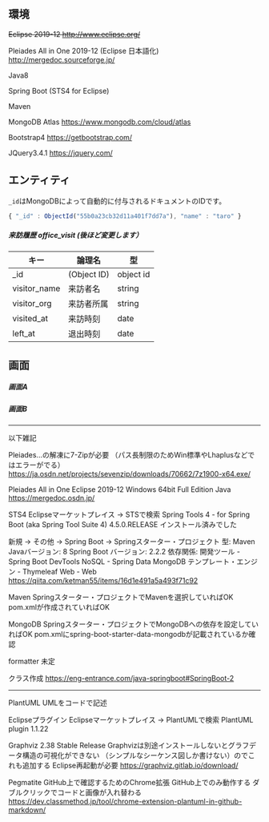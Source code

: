 ## 環境
~~Eclipse 2019-12 http://www.eclipse.org/~~

Pleiades All in One 2019-12 (Eclipse 日本語化) http://mergedoc.sourceforge.jp/

Java8

Spring Boot (STS4 for Eclipse)

Maven

MongoDB Atlas https://www.mongodb.com/cloud/atlas

Bootstrap4 https://getbootstrap.com/

JQuery3.4.1 https://jquery.com/

## エンティティ

`_id`はMongoDBによって自動的に付与されるドキュメントのIDです。

```javascript
{ "_id" : ObjectId("55b0a23cb32d11a401f7dd7a"), "name" : "taro" }
```

##### 来訪履歴 office_visit (後ほど変更します）

キー | 論理名 | 型
--- | --- | ---
_id | (Object ID) | object id
visitor_name | 来訪者名 | string
visitor_org | 来訪者所属 | string
visited_at | 来訪時刻 | date
left_at | 退出時刻 | date

## 画面
##### 画面A
##### 画面B

---
以下雑記

Pleiades...の解凍に7-Zipが必要
（パス長制限のためWin標準やLhaplusなどではエラーがでる）
https://ja.osdn.net/projects/sevenzip/downloads/70662/7z1900-x64.exe/

Pleiades All in One Eclipse 2019-12
Windows 64bit Full Edition Java
https://mergedoc.osdn.jp/


STS4
Eclipseマーケットプレイス → STSで検索
Spring Tools 4 - for Spring Boot (aka Spring Tool Suite 4) 4.5.0.RELEASE
インストール済みでした

新規 → その他 → Spring Boot → Springスターター・プロジェクト
	型: Maven
	Javaバージョン: 8
	Spring Boot バージョン: 2.2.2
	依存関係:
		開発ツール - Spring Boot DevTools
		NoSQL - Spring Data MongoDB
		テンプレート・エンジン - Thymeleaf
		Web - Web
https://qiita.com/ketman55/items/16d1e491a5a493f71c92

Maven
Springスターター・プロジェクトでMavenを選択していればOK
pom.xmlが作成されていればOK

MongoDB
Springスターター・プロジェクトでMongoDBへの依存を設定していればOK
pom.xmlにspring-boot-starter-data-mongodbが記載されているか確認

formatter
未定

クラス作成
https://eng-entrance.com/java-springboot#SpringBoot-2


----
PlantUML
UMLをコードで記述

Eclipseプラグイン
Eclipseマーケットプレイス → PlantUMLで検索
PlantUML plugin 1.1.22

Graphviz 2.38 Stable Release
Graphvizは別途インストールしないとグラフデータ構造の可視化ができない
（シンプルなシーケンス図しか書けない）のでこれも追加する
Eclipse再起動が必要
https://graphviz.gitlab.io/download/

Pegmatite
GitHub上で確認するためのChrome拡張
GitHub上でのみ動作する
ダブルクリックでコードと画像が入れ替わる
https://dev.classmethod.jp/tool/chrome-extension-plantuml-in-github-markdown/
